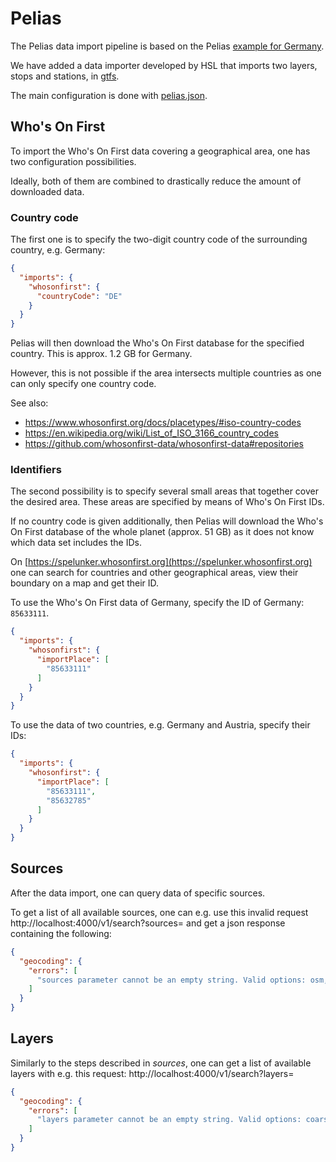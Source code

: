 # Pelias

The Pelias data import pipeline is based on the Pelias [example for Germany](https://github.com/pelias/docker/tree/master/projects/germany).

We have added a data importer developed by HSL that imports two layers, stops and stations, in [gtfs](gtfs).

The main configuration is done with [pelias.json](pelias.json).

## Who's On First

To import the Who's On First data covering a geographical area, one has two configuration possibilities.

Ideally, both of them are combined to drastically reduce the amount of downloaded data.

### Country code

The first one is to specify the two-digit country code of the surrounding country, e.g. Germany:

```json
{
  "imports": {
    "whosonfirst": {
      "countryCode": "DE"
    }
  }
}
```

Pelias will then download the Who's On First database for the specified country. This is approx. 1.2 GB for Germany.

However, this is not possible if the area intersects multiple countries as one can only specify one country code.

See also:
- https://www.whosonfirst.org/docs/placetypes/#iso-country-codes
- https://en.wikipedia.org/wiki/List_of_ISO_3166_country_codes
- https://github.com/whosonfirst-data/whosonfirst-data#repositories

### Identifiers

The second possibility is to specify several small areas that together cover the desired area. These areas are specified by means of Who's On First IDs.

If no country code is given additionally, then Pelias will download the Who's On First database of the whole planet (approx. 51 GB) as it does not know which data set includes the IDs.

On [https://spelunker.whosonfirst.org](https://spelunker.whosonfirst.org) one can search for countries and other geographical areas, view their boundary on a map and get their ID.

To use the Who's On First data of Germany, specify the ID of Germany: `85633111`.

```json
{
  "imports": {
    "whosonfirst": {
      "importPlace": [
        "85633111"
      ]
    }
  }
}
```

To use the data of two countries, e.g. Germany and Austria, specify their IDs:

```json
{
  "imports": {
    "whosonfirst": {
      "importPlace": [
        "85633111",
        "85632785"
      ]
    }
  }
}
```

## Sources

After the data import, one can query data of specific sources.

To get a list of all available sources, one can e.g. use this invalid request http://localhost:4000/v1/search?sources= and get a json response containing the following:

```json
{
  "geocoding": {
    "errors": [
      "sources parameter cannot be an empty string. Valid options: osm,oa,gn,wof,openstreetmap,whosonfirst,gtfs1"
    ]
  }
}
```

## Layers

Similarly to the steps described in _sources_, one can get a list of available layers with e.g. this request: http://localhost:4000/v1/search?layers=

```json
{
  "geocoding": {
    "errors": [
      "layers parameter cannot be an empty string. Valid options: coarse,address,venue,street,neighbourhood,locality,localadmin,county,macrocounty,region,borough,country,stop,station"
    ]
  }
}
```
